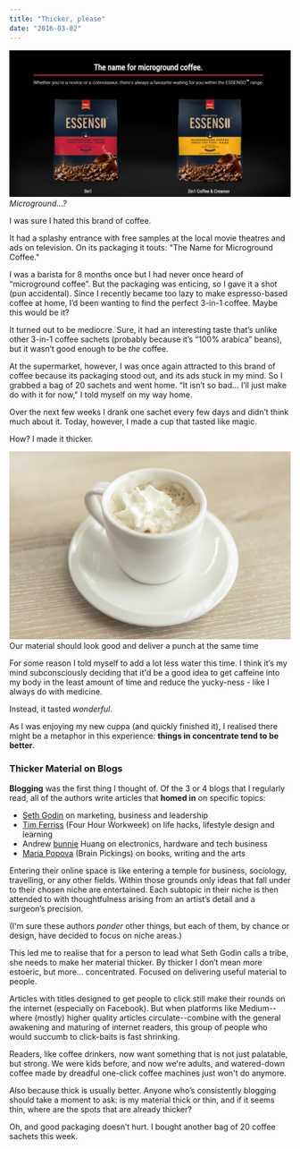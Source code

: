 ```yaml
---
title: "Thicker, please"
date: "2016-03-02"
---
```


![Microground...? ](images/essenso-1024x534.png)
_Microground...?_

I was sure I hated this brand of coffee.

It had a splashy entrance with free samples at the local movie theatres and ads on television. On its packaging it touts: "The Name for Microground Coffee."

I was a barista for 8 months once but I had never once heard of “microground coffee”. But the packaging was enticing, so I gave it a shot (pun accidental). Since I recently became too lazy to make espresso-based coffee at home, I’d been wanting to find the perfect 3-in-1 coffee. Maybe this would be it?

It turned out to be mediocre. Sure, it had an interesting taste that’s unlike other 3-in-1 coffee sachets (probably because it’s “100% arabica” beans), but it wasn’t good enough to be _the_ coffee.

At the supermarket, however, I was once again attracted to this brand of coffee because its packaging stood out, and its ads stuck in my mind. So I grabbed a bag of 20 sachets and went home. “It isn’t so bad… I’ll just make do with it for now," I told myself on my way home.

Over the next few weeks I drank one sachet every few days and didn’t think much about it. Today, however, I made a cup that tasted like magic.

How? I made it thicker.

![Our material should look good and deliver a punch at the same time](images/espresso-whip-1024x683.jpg) Our material should look good and deliver a punch at the same time

For some reason I told myself to add a lot less water this time. I think it’s my mind subconsciously deciding that it'd be a good idea to get caffeine into my body in the least amount of time and reduce the yucky-ness - like I always do with medicine.

Instead, it tasted _wonderful_.

As I was enjoying my new cuppa (and quickly finished it), I realised there might be a metaphor in this experience: **things in concentrate tend to be better**.

### Thicker Material on Blogs

**Blogging** was the first thing I thought of. Of the 3 or 4 blogs that I regularly read, all of the authors write articles that **homed in** on specific topics:

- [Seth Godin](http://sethgodin.typepad.com/) on marketing, business and leadership
- [Tim Ferriss](http://fourhourworkweek.com/blog/) (Four Hour Workweek) on life hacks, lifestyle design and learning
- Andrew [bunnie](http://www.bunniestudios.com/blog/) Huang on electronics, hardware and tech business
- [Maria Popova](https://www.brainpickings.org/) (Brain Pickings) on books, writing and the arts

Entering their online space is like entering a temple for business, sociology, travelling, or any other fields. Within those grounds only ideas that fall under to their chosen niche are entertained. Each subtopic in their niche is then attended to with thoughtfulness arising from an artist’s detail and a surgeon’s precision.

(I'm sure these authors _ponder_ other things, but each of them, by chance or design, have decided to focus on niche areas.)

This led me to realise that for a person to lead what Seth Godin calls a tribe, she needs to make her material thicker. By thicker I don’t mean more estoeric, but more… concentrated. Focused on delivering useful material to people.

Articles with titles designed to get people to click still make their rounds on the internet (especially on Facebook). But when platforms like Medium--where (mostly) higher quality articles circulate--combine with the general awakening and maturing of internet readers, this group of people who would succumb to click-baits is fast shrinking.

Readers, like coffee drinkers, now want something that is not just palatable, but strong. We were kids before, and now we're adults, and watered-down coffee made by dreadful one-click coffee machines just won't do anymore.

Also because thick is usually better. Anyone who’s consistently blogging should take a moment to ask: is my material thick or thin, and if it seems thin, where are the spots that are already thicker?

Oh, and good packaging doesn’t hurt. I bought another bag of 20 coffee sachets this week.
